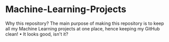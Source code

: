 # Machine-Learning-Projects
Why this repository? The main purpose of making this repository is to keep all my Machine Learning projects at one place, hence keeping my GitHub clean! • It looks good, isn't it?
